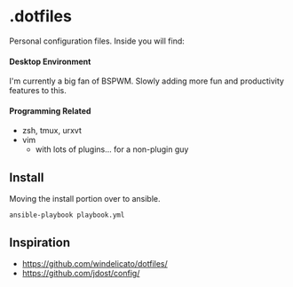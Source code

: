.dotfiles
=======

Personal configuration files. Inside you will find:

#### Desktop Environment

I'm currently a big fan of BSPWM. Slowly adding more fun and productivity features to this.


#### Programming Related

* zsh, tmux, urxvt
* vim
    * with lots of plugins... for a non-plugin guy

Install
-------

Moving the install portion over to ansible.

```
ansible-playbook playbook.yml
```

Inspiration
-----------
* https://github.com/windelicato/dotfiles/
* https://github.com/jdost/config/
